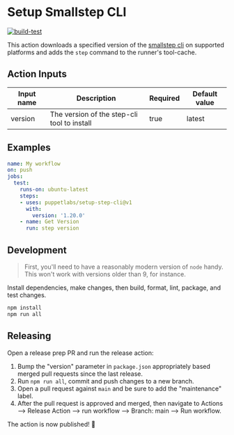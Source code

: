# Setup Smallstep CLI

[![build-test](https://github.com/puppetlabs/setup-step-cli/actions/workflows/test.yml/badge.svg)](https://github.com/puppetlabs/setup-step-cli/actions/workflows/test.yml)

This action downloads a specified version of the [smallstep cli](https://smallstep.com/docs/step-cli) on supported platforms and adds the `step` command to the runner's tool-cache.

## Action Inputs

| Input name | Description | Required | Default value |
|------------|-------------|----------|---------------|
| version    | The version of the step-cli tool to install | true | latest |

## Examples

```yaml
name: My workflow
on: push
jobs:
  test:
    runs-on: ubuntu-latest
    steps:
    - uses: puppetlabs/setup-step-cli@v1
      with:
        version: '1.20.0'
    - name: Get Version
      run: step version
```

## Development

> First, you'll need to have a reasonably modern version of `node` handy. This won't work with versions older than 9, for instance.

Install dependencies, make changes, then build, format, lint, package, and test changes.

```bash
npm install
npm run all
```

## Releasing

Open a release prep PR and run the release action:

1. Bump the "version" parameter in `package.json` appropriately based merged pull requests since the last release.
2. Run `npm run all`, commit and push changes to a new branch.
3. Open a pull request against `main` and be sure to add the "maintenance" label.
4. After the pull request is approved and merged, then navigate to Actions --> Release Action --> run workflow --> Branch: main --> Run workflow.

The action is now published! :rocket:
